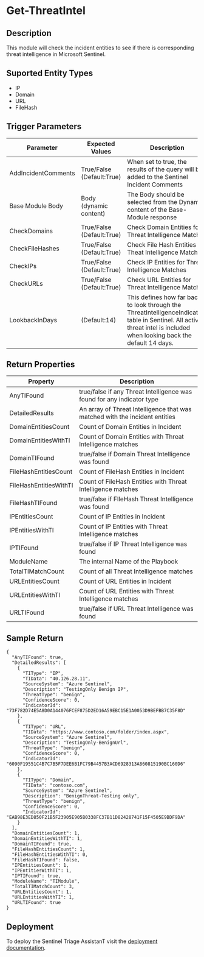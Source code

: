 # Get-ThreatIntel

## Description
This module will check the incident entities to see if there is corresponding threat intelligence in Microsoft Sentinel.

## Suported Entity Types
* IP
* Domain
* URL
* FileHash

## Trigger Parameters

|Parameter|Expected Values|Description|
|---|---|---|
|AddIncidentComments|True/False (Default:True)|When set to true, the results of the query will be added to the Sentinel Incident Comments|
|Base Module Body|Body (dynamic content)|The Body should be selected from the Dynamic content of the Base-Module response|
|CheckDomains|True/False (Default:True)|Check Domain Entities for Threat Intelligence Matches|
|CheckFileHashes|True/False (Default:True)|Check File Hash Entities for Theat Intelligence Matches|
|CheckIPs|True/False (Default:True)|Check IP Entities for Threat Intelligence Matches|
|CheckURLs|True/False (Default:True)|Check URL Entities for Threat Intelligence Matches|
|LookbackInDays|(Default:14)|This defines how far back to look through the ThreatIntelligenceIndicators table in Sentinel.  All active threat intel is included when looking back the default 14 days.|

## Return Properties

|Property|Description|
|---|---|
|AnyTIFound|true/false if any Threat Intelligence was found for any indicator type|
|DetailedResults|An array of Threat Intelligence that was matched with the incident entities|
|DomainEntitiesCount|Count of Domain Entities in Incident|
|DomainEntitiesWithTI|Count of Domain Entities with Threat Intelligence matches|
|DomainTIFound|true/false if Domain Threat Intelligence was found|
|FileHashEntitiesCount|Count of FileHash Entities in Incident|
|FileHashEntitiesWithTI|Count of FileHash Entities with Threat Intelligence matches|
|FileHashTIFound|true/false if FIleHash Threat Intelligence was found|
|IPEntitiesCount|Count of IP Entities in Incident|
|IPEntitiesWithTI|Count of IP Entities with Threat Intelligence matches|
|IPTIFound|true/false if IP Threat Intelligence was found|
|ModuleName|The internal Name of the Playbook|
|TotalTIMatchCount|Count of all Threat Intelligence matches|
|URLEntitiesCount|Count of URL Entities in Incident|
|URLEntitiesWithTI|Count of URL Entities with Threat Intelligence matches|
|URLTIFound|true/false if URL Threat Intelligence was found|

## Sample Return

```
{
  "AnyTIFound": true,
  "DetailedResults": [
    {
      "TIType": "IP",
      "TIData": "40.126.28.11",
      "SourceSystem": "Azure Sentinel",
      "Description": "TestingOnly Benign IP",
      "ThreatType": "benign",
      "ConfidenceScore": 0,
      "IndicatorId": "73F782D74E5A8D0A144076FCEF875D2ED16A59EBC15E1A0053D9BEFBB7C35F8D"
    },
    {
      "TIType": "URL",
      "TIData": "https://www.contoso.com/folder/index.aspx",
      "SourceSystem": "Azure Sentinel",
      "Description": "TestingOnly-BenignUrl",
      "ThreatType": "benign",
      "ConfidenceScore": 0,
      "IndicatorId": "6090F19551C4B7C7B5F7DEE6B1FC79B4457B3ACD6928313A860815190BC160D6"
    },
    {
      "TIType": "Domain",
      "TIData": "contoso.com",
      "SourceSystem": "Azure Sentinel",
      "Description": "BenignThreat-Testing only",
      "ThreatType": "benign",
      "ConfidenceScore": 0,
      "IndicatorId": "EAB98E3ED850F21B5F23905E905B0338FC37B11D82428741F15F4505E9BDF9DA"
    }
  ],
  "DomainEntitiesCount": 1,
  "DomainEntitiesWithTI": 1,
  "DomainTIFound": true,
  "FileHashEntitiesCount": 1,
  "FileHashEntitiesWithTI": 0,
  "FileHashTIFound": false,
  "IPEntitiesCount": 1,
  "IPEntitiesWithTI": 1,
  "IPTIFound": true,
  "ModuleName": "TIModule",
  "TotalTIMatchCount": 3,
  "URLEntitiesCount": 1,
  "URLEntitiesWithTI": 1,
  "URLTIFound": true
}
```

## Deployment

To deploy the Sentinel Triage AssistanT visit the [deployment documentation](/Docs/deployment.md).
